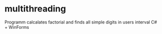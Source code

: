 # multithreading
Programm calcalates factorial and finds all simple digits in users interval
C# + WinForms
